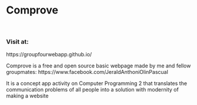 <h1>Comprove</h1> <br>

<h3>Visit at:</h3>
<p>https://groupfourwebapp.github.io/</p>

<p>Comprove is a free and open source basic webpage made by me and fellow groupmates: https://www.facebook.com/JeraldAnthoniOlinPascual</p>

<p>It is a concept app activity on Computer Programming 2 that translates the communication problems of all people into a solution with modernity of making a website</p>
